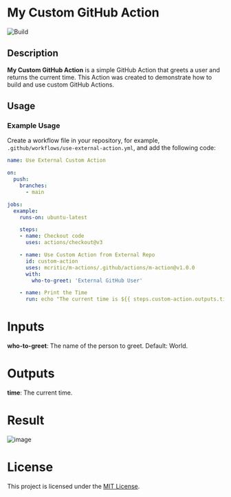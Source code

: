 # My Custom GitHub Action

![Build](https://github.com/mcritic/m-actions/actions/workflows/test-action.yml/badge.svg)

## Description

**My Custom GitHub Action** is a simple GitHub Action that greets a user and returns the current time. This Action was created to demonstrate how to build and use custom GitHub Actions.

## Usage

### Example Usage

Create a workflow file in your repository, for example, `.github/workflows/use-external-action.yml`, and add the following code:

```yaml
name: Use External Custom Action

on:
  push:
    branches:
      - main

jobs:
  example:
    runs-on: ubuntu-latest

    steps:
    - name: Checkout code
      uses: actions/checkout@v3

    - name: Use Custom Action from External Repo
      id: custom-action
      uses: mcritic/m-actions/.github/actions/m-action@v1.0.0
      with:
        who-to-greet: 'External GitHub User'

    - name: Print the Time
      run: echo "The current time is ${{ steps.custom-action.outputs.time }}"
```

# Inputs
**who-to-greet**: The name of the person to greet. Default: World.
# Outputs
**time**: The current time.
# Result
![image](https://github.com/mcritic/m-actions/assets/11994240/c4a5d190-04ad-4d56-a669-06cb7afffb1f)


# License
This project is licensed under the [MIT License](https://github.com/mcritic/m-action/blob/main/LICENSE).
